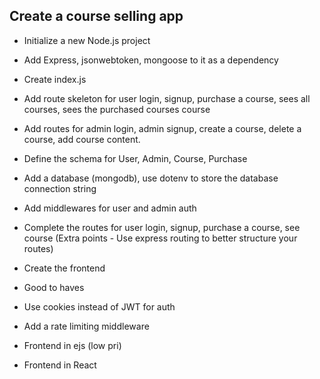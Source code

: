 ## Create a course selling app

 - Initialize a new Node.js project
 - Add Express, jsonwebtoken, mongoose to it as a dependency
 - Create index.js
 - Add route skeleton for user login, signup, purchase a course, sees all courses, sees the purchased courses course
 - Add routes for admin login, admin signup, create a course, delete a course, add course content.
 - Define the schema for User, Admin, Course, Purchase
 - Add a database (mongodb), use dotenv to store the database connection string
 - Add middlewares for user and admin auth
 - Complete the routes for user login, signup, purchase a course, see course (Extra points - Use express routing to better structure   your routes)
 - Create the frontend
 - Good to haves

 - Use cookies instead of JWT for auth
 - Add a rate limiting middleware
 - Frontend in ejs (low pri)
 - Frontend in React